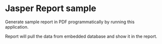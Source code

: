 # Jasper Report sample
Generate sample report in PDF programmatically by running this application.

Report will pull the data from embedded database and show it in the report.